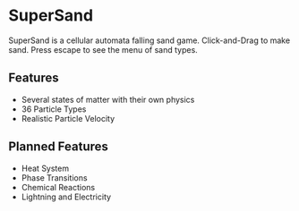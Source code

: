 # SuperSand

SuperSand is a cellular automata falling sand game. Click-and-Drag to make sand. Press escape to see the menu of sand types.

## Features
* Several states of matter with their own physics
* 36 Particle Types
* Realistic Particle Velocity

## Planned Features
* Heat System
* Phase Transitions
* Chemical Reactions
* Lightning and Electricity
